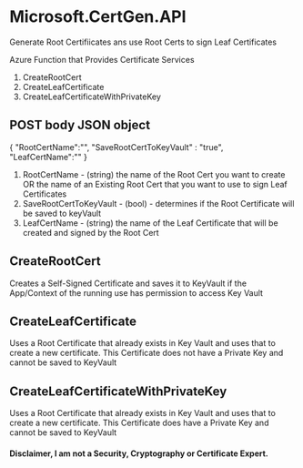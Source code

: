 # Microsoft.CertGen.API
Generate Root Certifiicates ans use Root Certs to sign Leaf Certificates

Azure Function that Provides Certificate Services

1) CreateRootCert
2) CreateLeafCertificate
3) CreateLeafCertificateWithPrivateKey

## POST body JSON object
{
"RootCertName":"",
"SaveRootCertToKeyVault" : "true",
"LeafCertName":""
}

1) RootCertName - (string) the name of the Root Cert you want to create OR the name of an Existing Root Cert that you want to use to sign Leaf Certificates
2) SaveRootCertToKeyVault - (bool) - determines if the Root Certificate will be saved to keyVault
3) LeafCertName - (string) the name of the Leaf Certificate that will be created and signed by the Root Cert 

## CreateRootCert
Creates a Self-Signed Certificate and saves it to KeyVault if the App/Context of the running use has permission to access Key Vault


## CreateLeafCertificate
Uses a Root Certificate that already exists in Key Vault and uses that to create a new certificate. This Certificate does not have a Private Key and cannot be saved to KeyVault

## CreateLeafCertificateWithPrivateKey
Uses a Root Certificate that already exists in Key Vault and uses that to create a new certificate. This Certificate does have a Private Key and cannot be saved to KeyVault

#### Disclaimer, I am not a Security, Cryptography or Certificate Expert.
